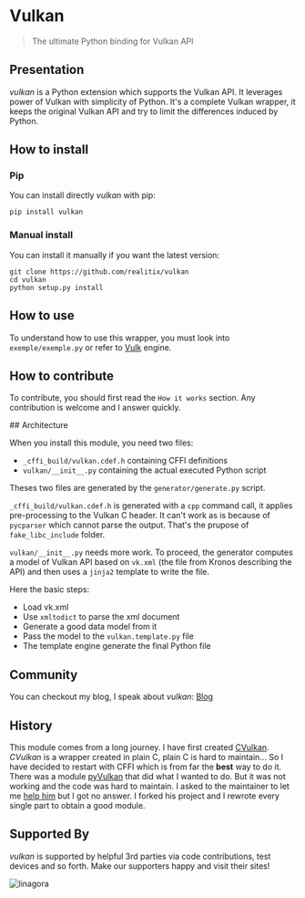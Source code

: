 # Vulkan

> The ultimate Python binding for Vulkan API

## Presentation

*vulkan* is a Python extension which supports the Vulkan API. It leverages power of Vulkan with simplicity of Python.
It's a complete Vulkan wrapper, it keeps the original Vulkan API and try to limit the differences induced by Python.

## How to install

### Pip

You can install directly *vulkan* with pip:

```
pip install vulkan
```

### Manual install

You can install it manually if you want the latest version:

```
git clone https://github.com/realitix/vulkan
cd vulkan
python setup.py install
```


## How to use

To understand how to use this wrapper, you must look into `exemple/exemple.py` or
refer to [Vulk](https://github.com/realitix/vulk) engine.


## How to contribute

To contribute, you should first read the `How it works` section.
Any contribution is welcome and I answer quickly.


## Architecture

When you install this module, you need two files:

- `_cffi_build/vulkan.cdef.h` containing CFFI definitions
- `vulkan/__init__.py` containing the actual executed Python script

Theses two files are generated by the `generator/generate.py` script.

`_cffi_build/vulkan.cdef.h` is generated with a `cpp` command call, it applies pre-processing to the Vulkan C header.
It can't work as is because of `pycparser` which cannot parse the output. That's the prupose of `fake_libc_include` folder.

`vulkan/__init__.py` needs more work.
To proceed, the generator computes a model of Vulkan API based on `vk.xml`
(the file from Kronos describing the API) and then uses a `jinja2` template
to write the file.

Here the basic steps:

 - Load vk.xml
 - Use `xmltodict` to parse the xml document
 - Generate a good data model from it
 - Pass the model to the `vulkan.template.py` file
 - The template engine generate the final Python file

## Community

You can checkout my blog, I speak about *vulkan*:
[Blog](https://realitix.github.io)

## History

This module comes from a long journey. I have first created [CVulkan](https://github.com/realitix/cvulkan).
*CVulkan* is a wrapper created in plain C, plain C is hard to maintain... So I have decided to restart with
CFFI which is from far the **best** way to do it. There was a module [pyVulkan](https://github.com/bglgwyng/pyVulkan)
that did what I wanted to do. But it was not working and the code was hard to maintain. I asked to the maintainer
to let me [help him](https://github.com/bglgwyng/pyVulkan/issues/12) but I got no answer.
I forked his project and I rewrote every single part to obtain a good module.

## Supported By

*vulkan* is supported by helpful 3rd parties via code contributions, test devices and so forth.
Make our supporters happy and visit their sites!

![linagora](https://www.linagora.com/sites/all/themes/tux/logo.png)
